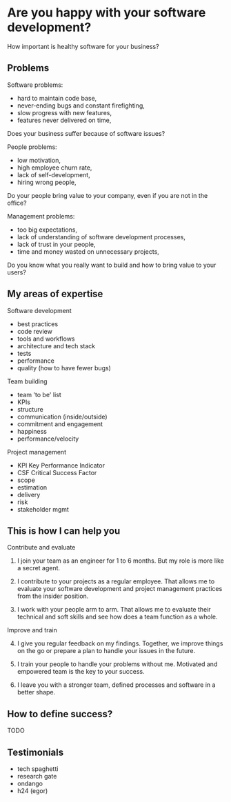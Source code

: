 # Are you happy with your software development?

How important is healthy software for your business?

## Problems

Software problems:
- hard to maintain code base,
- never-ending bugs and constant firefighting,
- slow progress with new features,
- features never delivered on time,

Does your business suffer because of software issues?

People problems:
- low motivation,
- high employee churn rate,
- lack of self-development,
- hiring wrong people,

Do your people bring value to your company, even if you are not in the office?

Management problems:
- too big expectations,
- lack of understanding of software development processes,
- lack of trust in your people,
- time and money wasted on unnecessary projects,

Do you know what you really want to build and how to bring value to your users?

## My areas of expertise

Software development

- best practices
- code review
- tools and workflows
- architecture and tech stack
- tests
- performance
- quality (how to have fewer bugs)

Team building

- team 'to be' list
- KPIs
- structure
- communication (inside/outside)
- commitment and engagement
- happiness
- performance/velocity

Project management

- KPI Key Performance Indicator
- CSF Critical Success Factor
- scope
- estimation
- delivery
- risk
- stakeholder mgmt

## This is how I can help you

Contribute and evaluate

1. I join your team as an engineer for 1 to 6 months. But my role is more like a secret agent.

2. I contribute to your projects as a regular employee. That allows me to evaluate your software development and project management practices from the insider position.

3. I work with your people arm to arm. That allows me to evaluate their technical and soft skills and see how does a team function as a whole.

Improve and train

4. I give you regular feedback on my findings. Together, we improve things on the go or prepare a plan to handle your issues in the future.

5. I train your people to handle your problems without me. Motivated and empowered team is the key to your success.

6. I leave you with a stronger team, defined processes and software in a better shape.

## How to define success?

TODO



## Testimonials

- tech spaghetti
- research gate
- ondango
- h24 (egor)
